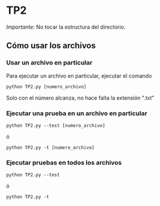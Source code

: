 # TP2

*Importante*: No tocar la estructura del directorio.

## Cómo usar los archivos

### Usar un archivo en particular

Para ejecutar un archivo en particular, ejecutar el comando 

``` 
python TP2.py [numero_archivo]
```

Solo con el número alcanza, no hace falta la extensión ".txt"

### Ejecutar una prueba en un archivo en particular
```
python TP2.py --test [numero_archivo]
```

ó
```
python TP2.py -t [numero_archivo]
```

### Ejecutar pruebas en todos los archivos
```
python TP2.py --test
```

ó
```
python TP2.py -t
```
